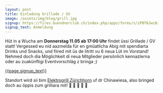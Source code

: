 ```yaml
---
layout: post
title: Einladung Grillade / GV
image: /assets/img/blog/grill.jpg
signup: https://files.buendnerclub.ch/index.php/apps/forms/s/iPBT8Jwz8zQE9AACeD6grqEC
signup_text: Anmeldung
---
```


Hüt in a Wucha am **Donnerstag 11.05 ab 17:00 Uhr** findet üssi Grillade / GV statt! Vergessed eu nid aazmelda für en gmüatlicha Abig mit spendiarta Drinks und Snacks, und fiired mit üs de Iitritt vu 6 neua Lüt im Vorstand! Nehmed doch dia Möglichkeit di neua Mitglieder persönlich kennazlerna oder au zuakünftigi Eventvorschläg z bringa ;)

<a class="btn btn-primary" href="https://files.buendnerclub.ch/index.php/apps/forms/s/iPBT8Jwz8zQE9AACeD6grqEC">{{page.signup_text}}</a>

Standort wird sii bim [Elektrogrill Zürichhorn](https://goo.gl/maps/zcrnyQf381LXwa7Q8) uf dr Chinawiesa, also bringed doch au öppis zum grilliara mit! 🍔 🌭 🍻 🌊 🌅
